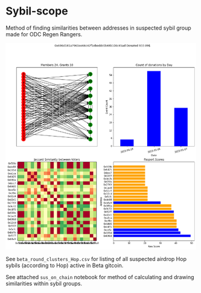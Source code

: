 # Sybil-scope

Method of finding similarities between addresses in suspected sybil group made for ODC Regen Rangers.

![wallet similarity](group.png)

See `beta_round_clusters_Hop.csv` for listing of all suspected airdrop Hop sybils (according to Hop) active in Beta gitcoin.

See attached `sus_on_chain` notebook for method of calculating and drawing similarities within sybil groups.
